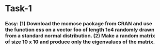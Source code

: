 # Task-1
### Easy: (1) Download the mcmcse package from CRAN and use the function ess on a vector foo of length 1e4 randomly drawn from a standard normal distribution. (2) Make a random matrix of size 10 x 10 and produce only the eigenvalues of the matrix.